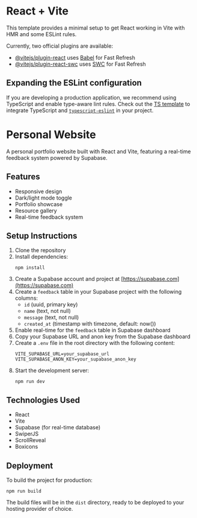 # React + Vite

This template provides a minimal setup to get React working in Vite with HMR and some ESLint rules.

Currently, two official plugins are available:

- [@vitejs/plugin-react](https://github.com/vitejs/vite-plugin-react/blob/main/packages/plugin-react/README.md) uses [Babel](https://babeljs.io/) for Fast Refresh
- [@vitejs/plugin-react-swc](https://github.com/vitejs/vite-plugin-react-swc) uses [SWC](https://swc.rs/) for Fast Refresh

## Expanding the ESLint configuration

If you are developing a production application, we recommend using TypeScript and enable type-aware lint rules. Check out the [TS template](https://github.com/vitejs/vite/tree/main/packages/create-vite/template-react-ts) to integrate TypeScript and [`typescript-eslint`](https://typescript-eslint.io) in your project.

# Personal Website

A personal portfolio website built with React and Vite, featuring a real-time feedback system powered by Supabase.

## Features

- Responsive design
- Dark/light mode toggle
- Portfolio showcase
- Resource gallery
- Real-time feedback system

## Setup Instructions

1. Clone the repository
2. Install dependencies:
   ```
   npm install
   ```
3. Create a Supabase account and project at [https://supabase.com](https://supabase.com)
4. Create a `feedback` table in your Supabase project with the following columns:
   - `id` (uuid, primary key)
   - `name` (text, not null)
   - `message` (text, not null)
   - `created_at` (timestamp with timezone, default: now())
5. Enable real-time for the `feedback` table in Supabase dashboard
6. Copy your Supabase URL and anon key from the Supabase dashboard
7. Create a `.env` file in the root directory with the following content:
   ```
   VITE_SUPABASE_URL=your_supabase_url
   VITE_SUPABASE_ANON_KEY=your_supabase_anon_key
   ```
8. Start the development server:
   ```
   npm run dev
   ```

## Technologies Used

- React
- Vite
- Supabase (for real-time database)
- SwiperJS
- ScrollReveal
- Boxicons

## Deployment

To build the project for production:

```
npm run build
```

The build files will be in the `dist` directory, ready to be deployed to your hosting provider of choice.
